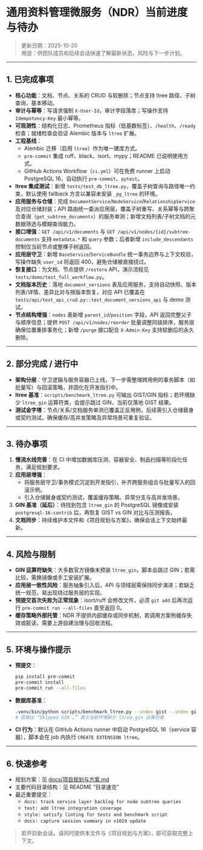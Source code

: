 # 通用资料管理微服务（NDR）当前进度与待办

> 更新日期：2025-10-20  
> 用途：供团队成员和后续会话快速了解最新状态、风险与下一步计划。

---

## 1. 已完成事项

- **核心功能**：文档、节点、关系的 CRUD 与软删除；节点支持 ltree 路径、子树查询、基本移动。
- **审计与幂等**：写请求强制 `X-User-Id`，审计字段落库；写操作支持 `Idempotency-Key` 最小幂等。
- **可观测性**：结构化日志、Prometheus 指标（低基数标签）、`/health`、`/ready` 检查；就绪检查会验证 Alembic 版本与 `ltree` 扩展。
- **工程基线**：
  - Alembic 迁移（启用 `ltree`）作为唯一建库方式。
  - `pre-commit` 集成 ruff、black、isort、mypy；README 已说明使用方式。
  - GitHub Actions Workflow（`ci.yml`）可在免费 runner 上启动 PostgreSQL 16，自动执行 `pre-commit`、`pytest`。
- **ltree 集成测试**：新增 `tests/test_db_ltree.py`，覆盖子树查询与路径唯一约束，默认使用 fallback 方言以兼容未安装 `_pg_ltree` 的环境。
- **应用服务与仓储**：完成 `DocumentService`/`NodeService`/`RelationshipService` 及对应仓储封装；API 路由统一委派应用层，覆盖子树重写、关系幂等与跨聚合查询（`get_subtree_documents`）的服务单测；新增文档列表/子树文档的元数据筛选与模糊查询能力。
- **接口增强**：`GET /api/v1/documents` 与 `GET /api/v1/nodes/{id}/subtree-documents` 支持 `metadata.*` 和 `query` 参数；后者新增 `include_descendants` 控制仅当前节点或整棵子树返回。
- **应用层守卫**：新增 `BaseService`/`ServiceBundle` 统一事务边界与上下文校验，写操作缺失 `user_id` 将返回 400，避免仓储被直接绕过。
- **恢复接口**：为文档、节点提供 `/restore` API，演示流程见 `tests/demo/test_full_workflow.py`。
- **文档版本历史**：落地 `document_versions` 表及应用服务，支持自动快照、版本列表/详情、差异比对与按版本恢复，对应 API 已覆盖在 `tests/api/test_api_crud.py::test_document_versions_api` 与 demo 测试。
- **节点结构增强**：`nodes` 表新增 `parent_id`/`position` 字段，API 返回完整父子与顺序信息；提供 `POST /api/v1/nodes/reorder` 批量调整同级排序，服务层确保位置重排事务化；新增 `/purge` 接口配合 `X-Admin-Key` 支持软删后的永久删除。

---

## 2. 部分完成 / 进行中

- **架构分层**：守卫逻辑与服务容器已上线，下一步需整理跨用例的事务脚本（如批量写）与回滚策略，并固化在开发指引中。
- **ltree 基准**：`scripts/benchmark_ltree.py` 可输出 GIST/GIN 指标；若环境缺少 `ltree_gin` 运算符类，会提示跳过 GIN，当前仅落地 GIST 结果。
- **测试金字塔**：节点/关系/文档服务单测已覆盖正反用例，后续需引入仓储替身或契约测试，确保缓存/高并发策略及异常场景可重复验证。

---

## 3. 待办事项

1. **慢流水线完善**：在 CI 中增加数据库压测、容器安全、制品扫描等阶段化任务，满足规划要求。
2. **应用层增强**：
   - 将服务层守卫/事务模式沉淀到开发指引，补齐跨服务组合与批量写入的回滚示例。
   - 引入仓储替身或契约测试，覆盖缓存策略、异常分支与高并发场景。
3. **GIN 基准（延后）**：待找到包含 `ltree_gin` 的 PostgreSQL 镜像或安装 `postgresql-16-contrib` 后，再恢复 GIST vs GIN 对比与压测报告。
4. **文档同步**：持续维护本文件和《项目规划与方案》，确保会话上下文始终最新。

---

## 4. 风险与限制

- **GIN 运算符缺失**：大多数官方镜像未预装 `ltree_gin`，脚本会跳过 GIN；若需比较，需换镜像或手工安装扩展。
- **应用层一致性风险**：服务抽象引入后，API 与领域层需保持同步演进；若缺乏统一规范，易出现绕过服务层的实现。
- **预提交首次失败为正常现象**：isort/ruff 会修改文件，必须 `git add` 后再次运行 `pre-commit run --all-files` 直至返回 0。
- **缓存策略外部托管**：NDR 不提供内部缓存或同步机制，若调用方案例缓存失效或脏读，需要上游自建治理与回收流程。

---

## 5. 环境与操作提示

- **预提交**：
  ```bash
  pip install pre-commit
  pre-commit install
  pre-commit run --all-files
  ```
- **数据库基准**：
  ```bash
  .venv/bin/python scripts/benchmark_ltree.py --index gist --index gin --samples 30 --breadth 5 --depth 4
  # 若输出 “Skipped GIN …” 表示当前环境缺少 ltree_gin 运算符类
  ```
- **CI 行为**：默认在 GitHub Actions runner 中启动 PostgreSQL 16（service 容器），脚本会在 job 内执行 `CREATE EXTENSION ltree`。

---

## 6. 快速参考

- 规划方案：见 [docs/项目规划与方案.md](项目规划与方案.md)
- 主要代码目录结构：见 README “目录速览”
- 最近重要提交：
  - `docs: track service layer backlog for node subtree queries`
  - `test: add ltree integration coverage`
  - `style: satisfy linting for tests and benchmark script`
  - `docs: capture session summary in v1019 update`

> 若开启新会话，请同时提供本文件与《项目规划与方案》，即可获取完整上下文。
